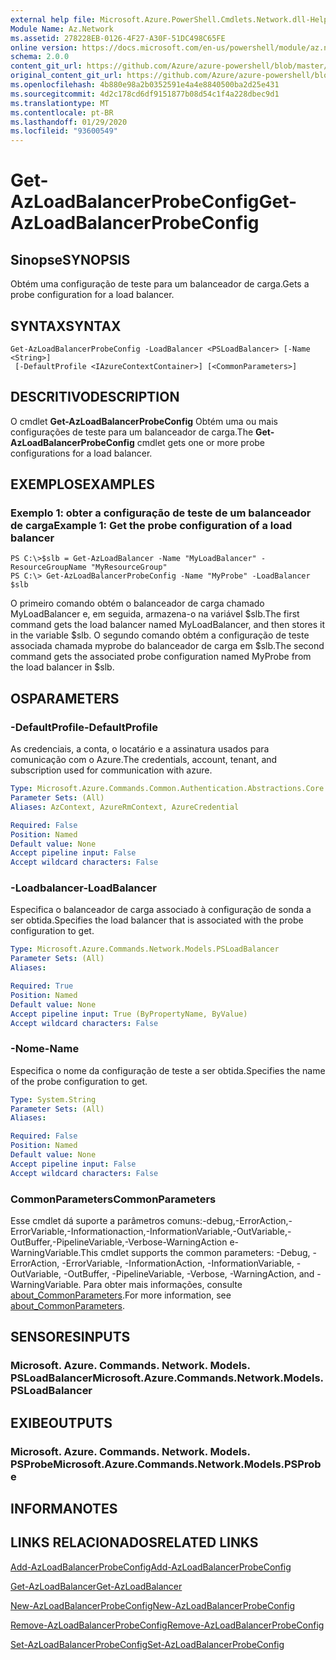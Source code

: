 ```yaml
---
external help file: Microsoft.Azure.PowerShell.Cmdlets.Network.dll-Help.xml
Module Name: Az.Network
ms.assetid: 278228EB-0126-4F27-A30F-51DC498C65FE
online version: https://docs.microsoft.com/en-us/powershell/module/az.network/get-azloadbalancerprobeconfig
schema: 2.0.0
content_git_url: https://github.com/Azure/azure-powershell/blob/master/src/Network/Network/help/Get-AzLoadBalancerProbeConfig.md
original_content_git_url: https://github.com/Azure/azure-powershell/blob/master/src/Network/Network/help/Get-AzLoadBalancerProbeConfig.md
ms.openlocfilehash: 4b880e98a2b0352591e4a4e8840500ba2d25e431
ms.sourcegitcommit: 4d2c178cd6df9151877b08d54c1f4a228dbec9d1
ms.translationtype: MT
ms.contentlocale: pt-BR
ms.lasthandoff: 01/29/2020
ms.locfileid: "93600549"
---
```

# <span data-ttu-id="d18e1-101">Get-AzLoadBalancerProbeConfig</span><span class="sxs-lookup"><span data-stu-id="d18e1-101">Get-AzLoadBalancerProbeConfig</span></span>

## <span data-ttu-id="d18e1-102">Sinopse</span><span class="sxs-lookup"><span data-stu-id="d18e1-102">SYNOPSIS</span></span>
<span data-ttu-id="d18e1-103">Obtém uma configuração de teste para um balanceador de carga.</span><span class="sxs-lookup"><span data-stu-id="d18e1-103">Gets a probe configuration for a load balancer.</span></span>

## <span data-ttu-id="d18e1-104">SYNTAX</span><span class="sxs-lookup"><span data-stu-id="d18e1-104">SYNTAX</span></span>

```
Get-AzLoadBalancerProbeConfig -LoadBalancer <PSLoadBalancer> [-Name <String>]
 [-DefaultProfile <IAzureContextContainer>] [<CommonParameters>]
```

## <span data-ttu-id="d18e1-105">DESCRITIVO</span><span class="sxs-lookup"><span data-stu-id="d18e1-105">DESCRIPTION</span></span>
<span data-ttu-id="d18e1-106">O cmdlet **Get-AzLoadBalancerProbeConfig** Obtém uma ou mais configurações de teste para um balanceador de carga.</span><span class="sxs-lookup"><span data-stu-id="d18e1-106">The **Get-AzLoadBalancerProbeConfig** cmdlet gets one or more probe configurations for a load balancer.</span></span>

## <span data-ttu-id="d18e1-107">EXEMPLOS</span><span class="sxs-lookup"><span data-stu-id="d18e1-107">EXAMPLES</span></span>

### <span data-ttu-id="d18e1-108">Exemplo 1: obter a configuração de teste de um balanceador de carga</span><span class="sxs-lookup"><span data-stu-id="d18e1-108">Example 1: Get the probe configuration of a load balancer</span></span>
```
PS C:\>$slb = Get-AzLoadBalancer -Name "MyLoadBalancer" -ResourceGroupName "MyResourceGroup"
PS C:\> Get-AzLoadBalancerProbeConfig -Name "MyProbe" -LoadBalancer $slb
```

<span data-ttu-id="d18e1-109">O primeiro comando obtém o balanceador de carga chamado MyLoadBalancer e, em seguida, armazena-o na variável $slb.</span><span class="sxs-lookup"><span data-stu-id="d18e1-109">The first command gets the load balancer named MyLoadBalancer, and then stores it in the variable $slb.</span></span>
<span data-ttu-id="d18e1-110">O segundo comando obtém a configuração de teste associada chamada myprobe do balanceador de carga em $slb.</span><span class="sxs-lookup"><span data-stu-id="d18e1-110">The second command gets the associated probe configuration named MyProbe from the load balancer in $slb.</span></span>

## <span data-ttu-id="d18e1-111">OS</span><span class="sxs-lookup"><span data-stu-id="d18e1-111">PARAMETERS</span></span>

### <span data-ttu-id="d18e1-112">-DefaultProfile</span><span class="sxs-lookup"><span data-stu-id="d18e1-112">-DefaultProfile</span></span>
<span data-ttu-id="d18e1-113">As credenciais, a conta, o locatário e a assinatura usados para comunicação com o Azure.</span><span class="sxs-lookup"><span data-stu-id="d18e1-113">The credentials, account, tenant, and subscription used for communication with azure.</span></span>

```yaml
Type: Microsoft.Azure.Commands.Common.Authentication.Abstractions.Core.IAzureContextContainer
Parameter Sets: (All)
Aliases: AzContext, AzureRmContext, AzureCredential

Required: False
Position: Named
Default value: None
Accept pipeline input: False
Accept wildcard characters: False
```

### <span data-ttu-id="d18e1-114">-Loadbalancer</span><span class="sxs-lookup"><span data-stu-id="d18e1-114">-LoadBalancer</span></span>
<span data-ttu-id="d18e1-115">Especifica o balanceador de carga associado à configuração de sonda a ser obtida.</span><span class="sxs-lookup"><span data-stu-id="d18e1-115">Specifies the load balancer that is associated with the probe configuration to get.</span></span>

```yaml
Type: Microsoft.Azure.Commands.Network.Models.PSLoadBalancer
Parameter Sets: (All)
Aliases:

Required: True
Position: Named
Default value: None
Accept pipeline input: True (ByPropertyName, ByValue)
Accept wildcard characters: False
```

### <span data-ttu-id="d18e1-116">-Nome</span><span class="sxs-lookup"><span data-stu-id="d18e1-116">-Name</span></span>
<span data-ttu-id="d18e1-117">Especifica o nome da configuração de teste a ser obtida.</span><span class="sxs-lookup"><span data-stu-id="d18e1-117">Specifies the name of the probe configuration to get.</span></span>

```yaml
Type: System.String
Parameter Sets: (All)
Aliases:

Required: False
Position: Named
Default value: None
Accept pipeline input: False
Accept wildcard characters: False
```

### <span data-ttu-id="d18e1-118">CommonParameters</span><span class="sxs-lookup"><span data-stu-id="d18e1-118">CommonParameters</span></span>
<span data-ttu-id="d18e1-119">Esse cmdlet dá suporte a parâmetros comuns:-debug,-ErrorAction,-ErrorVariable,-Informationaction,-InformationVariable,-OutVariable,-OutBuffer,-PipelineVariable,-Verbose-WarningAction e-WarningVariable.</span><span class="sxs-lookup"><span data-stu-id="d18e1-119">This cmdlet supports the common parameters: -Debug, -ErrorAction, -ErrorVariable, -InformationAction, -InformationVariable, -OutVariable, -OutBuffer, -PipelineVariable, -Verbose, -WarningAction, and -WarningVariable.</span></span> <span data-ttu-id="d18e1-120">Para obter mais informações, consulte [about_CommonParameters](https://go.microsoft.com/fwlink/?LinkID=113216).</span><span class="sxs-lookup"><span data-stu-id="d18e1-120">For more information, see [about_CommonParameters](https://go.microsoft.com/fwlink/?LinkID=113216).</span></span>

## <span data-ttu-id="d18e1-121">SENSORES</span><span class="sxs-lookup"><span data-stu-id="d18e1-121">INPUTS</span></span>

### <span data-ttu-id="d18e1-122">Microsoft. Azure. Commands. Network. Models. PSLoadBalancer</span><span class="sxs-lookup"><span data-stu-id="d18e1-122">Microsoft.Azure.Commands.Network.Models.PSLoadBalancer</span></span>

## <span data-ttu-id="d18e1-123">EXIBE</span><span class="sxs-lookup"><span data-stu-id="d18e1-123">OUTPUTS</span></span>

### <span data-ttu-id="d18e1-124">Microsoft. Azure. Commands. Network. Models. PSProbe</span><span class="sxs-lookup"><span data-stu-id="d18e1-124">Microsoft.Azure.Commands.Network.Models.PSProbe</span></span>

## <span data-ttu-id="d18e1-125">INFORMA</span><span class="sxs-lookup"><span data-stu-id="d18e1-125">NOTES</span></span>

## <span data-ttu-id="d18e1-126">LINKS RELACIONADOS</span><span class="sxs-lookup"><span data-stu-id="d18e1-126">RELATED LINKS</span></span>

[<span data-ttu-id="d18e1-127">Add-AzLoadBalancerProbeConfig</span><span class="sxs-lookup"><span data-stu-id="d18e1-127">Add-AzLoadBalancerProbeConfig</span></span>](./Add-AzLoadBalancerProbeConfig.md)

[<span data-ttu-id="d18e1-128">Get-AzLoadBalancer</span><span class="sxs-lookup"><span data-stu-id="d18e1-128">Get-AzLoadBalancer</span></span>](./Get-AzLoadBalancer.md)

[<span data-ttu-id="d18e1-129">New-AzLoadBalancerProbeConfig</span><span class="sxs-lookup"><span data-stu-id="d18e1-129">New-AzLoadBalancerProbeConfig</span></span>](./New-AzLoadBalancerProbeConfig.md)

[<span data-ttu-id="d18e1-130">Remove-AzLoadBalancerProbeConfig</span><span class="sxs-lookup"><span data-stu-id="d18e1-130">Remove-AzLoadBalancerProbeConfig</span></span>](./Remove-AzLoadBalancerProbeConfig.md)

[<span data-ttu-id="d18e1-131">Set-AzLoadBalancerProbeConfig</span><span class="sxs-lookup"><span data-stu-id="d18e1-131">Set-AzLoadBalancerProbeConfig</span></span>](./Set-AzLoadBalancerProbeConfig.md)


